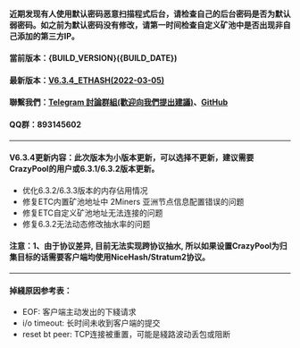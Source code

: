 #### 近期发现有人使用默认密码恶意扫描程式后台，请检查自己的后台密码是否为默认弱密码。如之前为默认密码没有修改，请第一时间检查自定义矿池中是否出现非自己添加的第三方IP。

#### 當前版本：{BUILD_VERSION}({BUILD_DATE})
#### 最新版本：[V6.3.4_ETHASH(2022-03-05)](https://github.com/mine-Proxy/MinerProxy) 
#### 聯繫我們：[Telegram 討論群組(歡迎向我們提出建議)](https://t.me/+h5eCcxlmHzg3NzA9)、[GitHub](https://github.com/mine-Proxy/MinerProxy)
#### QQ群：893145602
----
#### V6.3.4更新内容：此次版本为小版本更新，可以选择不更新，建议需要CrazyPool的用户或6.3.1/6.3.2版本更新。
- 优化6.3.2/6.3.3版本的内存佔用情况
- 修复ETC内置矿池地址中 2Miners 亚洲节点信息配置错误的问题
- 修复ETC自定义矿池地址无法连接的问题
- 修复6.3.2无法动态修改抽水率的问题
#### 注意：1、由于协议差异, 目前无法实现跨协议抽水, 所以如果设置CrazyPool为归集目标的话需要客户端均使用NiceHash/Stratum2协议。
----
#### 掉綫原因参考表：
- EOF: 客户端主动发出的下綫请求
- i/o timeout: 长时间未收到客户端的提交
- reset bt peer: TCP连接被重置，可能是綫路波动丢包或阻断
